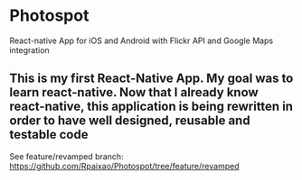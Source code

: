 # Photospot

React-native App for iOS and Android with Flickr API and Google Maps integration

## This is my first React-Native App. My goal was to learn react-native. Now that I already know react-native, this application is being rewritten in order to have well designed, reusable and testable code ##

See feature/revamped branch: https://github.com/Rpaixao/Photospot/tree/feature/revamped
